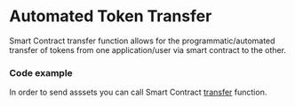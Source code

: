 # Automated Token Transfer
Smart Contract transfer function allows for the programmatic/automated transfer of tokens from one application/user via smart contract to the other.
### Code example
In order to send asssets you can call Smart Contract [transfer](https://github.com/Cerebellum-Network/private-standalone-network-node/blob/dev/ext20/lib.rs#L100) function.

